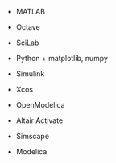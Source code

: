- MATLAB
- Octave
- SciLab
- Python + matplotlib, numpy

- Simulink
- Xcos
- OpenModelica
- Altair Activate

- Simscape
- Modelica